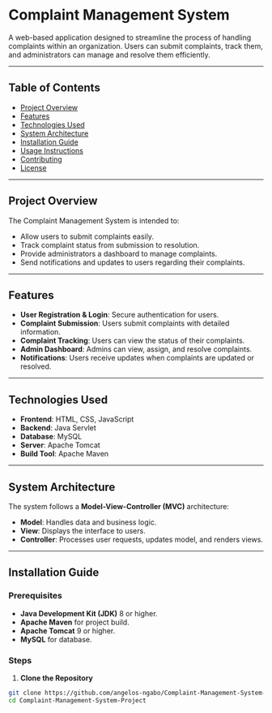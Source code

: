 # Complaint Management System

A web-based application designed to streamline the process of handling complaints within an organization. Users can submit complaints, track them, and administrators can manage and resolve them efficiently.

---

## Table of Contents

- [Project Overview](#project-overview)
- [Features](#features)
- [Technologies Used](#technologies-used)
- [System Architecture](#system-architecture)
- [Installation Guide](#installation-guide)
- [Usage Instructions](#usage-instructions)
- [Contributing](#contributing)
- [License](#license)

---

## Project Overview

The Complaint Management System is intended to:

- Allow users to submit complaints easily.
- Track complaint status from submission to resolution.
- Provide administrators a dashboard to manage complaints.
- Send notifications and updates to users regarding their complaints.

---

## Features

- **User Registration & Login**: Secure authentication for users.
- **Complaint Submission**: Users submit complaints with detailed information.
- **Complaint Tracking**: Users can view the status of their complaints.
- **Admin Dashboard**: Admins can view, assign, and resolve complaints.
- **Notifications**: Users receive updates when complaints are updated or resolved.

---

## Technologies Used

- **Frontend**: HTML, CSS, JavaScript
- **Backend**: Java Servlet
- **Database**: MySQL
- **Server**: Apache Tomcat
- **Build Tool**: Apache Maven

---

## System Architecture

The system follows a **Model-View-Controller (MVC)** architecture:

- **Model**: Handles data and business logic.
- **View**: Displays the interface to users.
- **Controller**: Processes user requests, updates model, and renders views.

---

## Installation Guide

### Prerequisites

- **Java Development Kit (JDK)** 8 or higher.
- **Apache Maven** for project build.
- **Apache Tomcat** 9 or higher.
- **MySQL** for database.

### Steps

1. **Clone the Repository**

```bash
git clone https://github.com/angelos-ngabo/Complaint-Management-System-Project.git
cd Complaint-Management-System-Project
